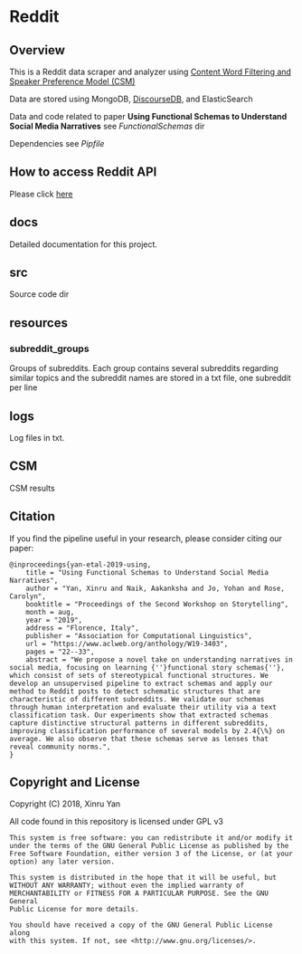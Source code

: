 # Reddit

## Overview

This is a Reddit data scraper and analyzer using [Content Word Filtering and Speaker Preference Model (CSM)](https://github.com/yohanjo/Dialogue-Acts)

Data are stored using MongoDB, [DiscourseDB](http://discoursedb.github.io), and ElasticSearch

Data and code related to paper **Using Functional Schemas to Understand Social Media Narratives** see *FunctionalSchemas* dir

Dependencies see *Pipfile*

## How to access Reddit API

Please click [here](https://www.reddit.com/wiki/api)

## docs

Detailed documentation for this project.

## src

Source code dir

## resources

### subreddit_groups

Groups of subreddits. Each group contains several subreddits regarding similar topics  and the subreddit names are stored in a txt file, one subreddit per line

## logs

Log files in txt.

## CSM

CSM results

## Citation
If you find the pipeline useful in your research, please consider citing our paper:

```
@inproceedings{yan-etal-2019-using,
    title = "Using Functional Schemas to Understand Social Media Narratives",
    author = "Yan, Xinru and Naik, Aakanksha and Jo, Yohan and Rose, Carolyn",
    booktitle = "Proceedings of the Second Workshop on Storytelling",
    month = aug,
    year = "2019",
    address = "Florence, Italy",
    publisher = "Association for Computational Linguistics",
    url = "https://www.aclweb.org/anthology/W19-3403",
    pages = "22--33",
    abstract = "We propose a novel take on understanding narratives in social media, focusing on learning {''}functional story schemas{''}, which consist of sets of stereotypical functional structures. We develop an unsupervised pipeline to extract schemas and apply our method to Reddit posts to detect schematic structures that are characteristic of different subreddits. We validate our schemas through human interpretation and evaluate their utility via a text classification task. Our experiments show that extracted schemas capture distinctive structural patterns in different subreddits, improving classification performance of several models by 2.4{\%} on average. We also observe that these schemas serve as lenses that reveal community norms.",
}
```

## Copyright and License

Copyright (C) 2018, Xinru Yan

All code found in this repository is licensed under GPL v3

    This system is free software: you can redistribute it and/or modify it
    under the terms of the GNU General Public License as published by the
    Free Software Foundation, either version 3 of the License, or (at your
    option) any later version.
    
    This system is distributed in the hope that it will be useful, but
    WITHOUT ANY WARRANTY; without even the implied warranty of
    MERCHANTABILITY or FITNESS FOR A PARTICULAR PURPOSE. See the GNU General
    Public License for more details.
    
    You should have received a copy of the GNU General Public License along
    with this system. If not, see <http://www.gnu.org/licenses/>.





